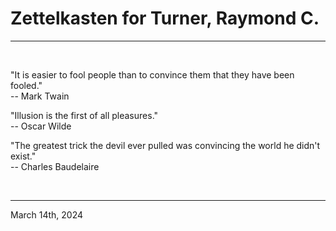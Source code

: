 # Zettelkasten for Turner, Raymond C.

---

<br>


"It is easier to fool people than to convince them that they have been fooled."\
  -- Mark Twain

"Illusion is the first of all pleasures."\
  -- Oscar Wilde

"The greatest trick the devil ever pulled was convincing the world he didn't exist."\
  -- Charles Baudelaire
 

</br>

---
March 14th, 2024
